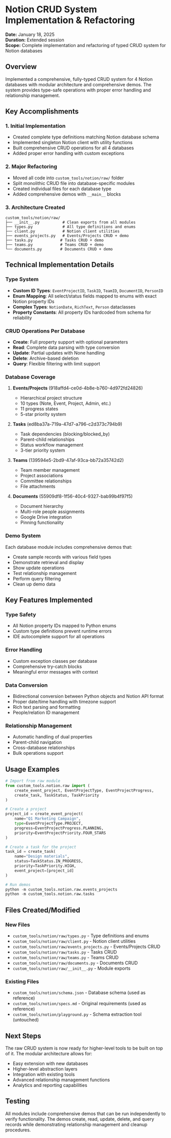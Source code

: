 # Notion CRUD System Implementation & Refactoring

**Date:** January 18, 2025  
**Duration:** Extended session  
**Scope:** Complete implementation and refactoring of typed CRUD system for Notion databases

## Overview

Implemented a comprehensive, fully-typed CRUD system for 4 Notion databases with modular architecture and comprehensive demos. The system provides type-safe operations with proper error handling and relationship management.

## Key Accomplishments

### 1. **Initial Implementation**
- Created complete type definitions matching Notion database schema
- Implemented singleton Notion client with utility functions
- Built comprehensive CRUD operations for all 4 databases
- Added proper error handling with custom exceptions

### 2. **Major Refactoring**
- Moved all code into `custom_tools/notion/raw/` folder
- Split monolithic CRUD file into database-specific modules
- Created individual files for each database type
- Added comprehensive demos with `__main__` blocks

### 3. **Architecture Created**

```
custom_tools/notion/raw/
├── __init__.py          # Clean exports from all modules
├── types.py             # All type definitions and enums
├── client.py            # Notion client utilities
├── events_projects.py   # Events/Projects CRUD + demo
├── tasks.py            # Tasks CRUD + demo
├── teams.py            # Teams CRUD + demo
└── documents.py        # Documents CRUD + demo
```

## Technical Implementation Details

### **Type System**
- **Custom ID Types**: `EventProjectID`, `TaskID`, `TeamID`, `DocumentID`, `PersonID`
- **Enum Mapping**: All select/status fields mapped to enums with exact Notion property IDs
- **Complex Types**: `NotionDate`, `RichText`, `Person` dataclasses
- **Property Constants**: All property IDs hardcoded from schema for reliability

### **CRUD Operations Per Database**
- **Create**: Full property support with optional parameters
- **Read**: Complete data parsing with type conversion
- **Update**: Partial updates with None handling
- **Delete**: Archive-based deletion
- **Query**: Flexible filtering with limit support

### **Database Coverage**
1. **Events/Projects** (918affd4-ce0d-4b8e-b760-4d972fd24826)
   - Hierarchical project structure
   - 10 types (Note, Event, Project, Admin, etc.)
   - 11 progress states
   - 5-star priority system

2. **Tasks** (ed8ba37a-719a-47d7-a796-c2d373c794b9)
   - Task dependencies (blocking/blocked_by)
   - Parent-child relationships
   - Status workflow management
   - 3-tier priority system

3. **Teams** (139594e5-2bd9-47af-93ca-bb72a35742d2)
   - Team member management
   - Project associations
   - Committee relationships
   - File attachments

4. **Documents** (55909df8-1f56-40c4-9327-bab99b4f97f5)
   - Document hierarchy
   - Multi-role people assignments
   - Google Drive integration
   - Pinning functionality

### **Demo System**
Each database module includes comprehensive demos that:
- Create sample records with various field types
- Demonstrate retrieval and display
- Show update operations
- Test relationship management
- Perform query filtering
- Clean up demo data

## Key Features Implemented

### **Type Safety**
- All Notion property IDs mapped to Python enums
- Custom type definitions prevent runtime errors
- IDE autocomplete support for all operations

### **Error Handling**
- Custom exception classes per database
- Comprehensive try-catch blocks
- Meaningful error messages with context

### **Data Conversion**
- Bidirectional conversion between Python objects and Notion API format
- Proper date/time handling with timezone support
- Rich text parsing and formatting
- People/relation ID management

### **Relationship Management**
- Automatic handling of dual properties
- Parent-child navigation
- Cross-database relationships
- Bulk operations support

## Usage Examples

```python
# Import from raw module
from custom_tools.notion.raw import (
    create_event_project, EventProjectType, EventProjectProgress,
    create_task, TaskStatus, TaskPriority
)

# Create a project
project_id = create_event_project(
    name="Q1 Marketing Campaign",
    type=EventProjectType.PROJECT,
    progress=EventProjectProgress.PLANNING,
    priority=EventProjectPriority.FOUR_STARS
)

# Create a task for the project
task_id = create_task(
    name="Design materials",
    status=TaskStatus.IN_PROGRESS,
    priority=TaskPriority.HIGH,
    event_project=[project_id]
)

# Run demos
python -m custom_tools.notion.raw.events_projects
python -m custom_tools.notion.raw.tasks
```

## Files Created/Modified

### **New Files**
- `custom_tools/notion/raw/types.py` - Type definitions and enums
- `custom_tools/notion/raw/client.py` - Notion client utilities
- `custom_tools/notion/raw/events_projects.py` - Events/Projects CRUD
- `custom_tools/notion/raw/tasks.py` - Tasks CRUD
- `custom_tools/notion/raw/teams.py` - Teams CRUD
- `custom_tools/notion/raw/documents.py` - Documents CRUD
- `custom_tools/notion/raw/__init__.py` - Module exports

### **Existing Files**
- `custom_tools/notion/schema.json` - Database schema (used as reference)
- `custom_tools/notion/specs.md` - Original requirements (used as reference)
- `custom_tools/notion/playground.py` - Schema extraction tool (untouched)

## Next Steps

The raw CRUD system is now ready for higher-level tools to be built on top of it. The modular architecture allows for:
- Easy extension with new databases
- Higher-level abstraction layers
- Integration with existing tools
- Advanced relationship management functions
- Analytics and reporting capabilities

## Testing

All modules include comprehensive demos that can be run independently to verify functionality. The demos create, read, update, delete, and query records while demonstrating relationship management and cleanup procedures.